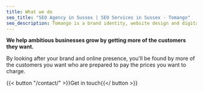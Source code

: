 ```yaml
---
title: What we do
seo_title: "SEO Agency in Sussex | SEO Services in Sussex - Tomango"
seo_description: Tomango is a brand identity, website design and digital marketing company in Sussex delivering sustained results.
---
```


**We help ambitious businesses grow by getting more of the customers they want.**

By looking after your brand and online presence, you'll be found by more of the customers you want who are prepared to pay the prices you want to charge.

{{< button "/contact/" >}}Get in touch{{</ button >}}